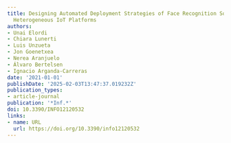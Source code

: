 ```yaml
---
title: Designing Automated Deployment Strategies of Face Recognition Solutions in
  Heterogeneous IoT Platforms
authors:
- Unai Elordi
- Chiara Lunerti
- Luis Unzueta
- Jon Goenetxea
- Nerea Aranjuelo
- Álvaro Bertelsen
- Ignacio Arganda-Carreras
date: '2021-01-01'
publishDate: '2025-02-03T13:47:37.019232Z'
publication_types:
- article-journal
publication: '*Inf.*'
doi: 10.3390/INFO12120532
links:
- name: URL
  url: https://doi.org/10.3390/info12120532
---
```

